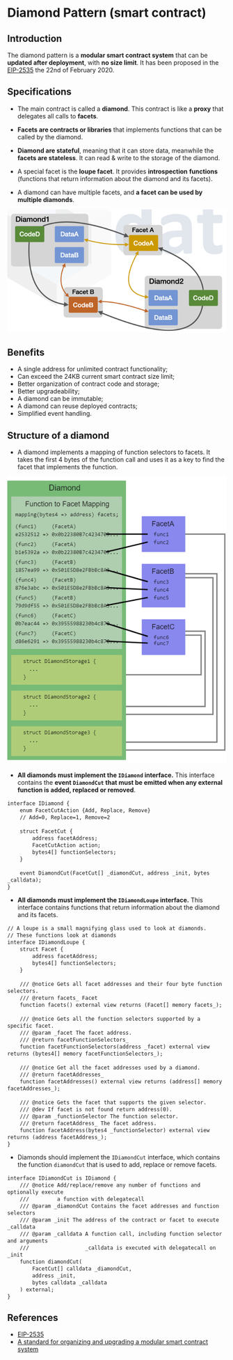 # Diamond Pattern (smart contract)

## Introduction

The diamond pattern is a **modular smart contract system** that can be
**updated after deployment**, with **no size limit**. It has been proposed in
the [EIP-2535](https://eips.ethereum.org/EIPS/eip-2535) the 22nd of February
2020.

## Specifications

- The main contract is called a **diamond**. This contract is like a **proxy**
that delegates all calls to **facets**.

- **Facets are contracts or libraries** that implements functions that can be
called by the diamond.

- **Diamond are stateful**, meaning that it can store data, meanwhile the
**facets are stateless**. It can read & write to the storage of the diamond.

- A special facet is the **loupe facet**. It provides **introspection**
**functions** (functions that return information about the diamond and its
facets).

- A diamond can have multiple facets, and **a facet can be used by multiple
diamonds**.

![Two diamonds using the same two facets](../../.gitbook/assets/facet-reuse.png)

## Benefits

- A single address for unlimited contract functionality;
- Can exceed the 24KB current smart contract size limit;
- Better organization of contract code and storage;
- Better upgradeability;
- A diamond can be immutable;
- A diamond can reuse deployed contracts;
- Simplified event handling.

## Structure of a diamond

- A diamond implements a mapping of function selectors to facets. It takes the
first 4 bytes of the function call and uses it as a key to find the facet that
implements the function.

![Structure of a diamond](../../.gitbook/assets/diamond-structure.png)

- **All diamonds must implement the `IDiamond` interface.** This interface
contains the **event `DiamondCut` that must be emitted when any external**
**function is added, replaced or removed**.

```solidity
interface IDiamond {
    enum FacetCutAction {Add, Replace, Remove}
    // Add=0, Replace=1, Remove=2

    struct FacetCut {
        address facetAddress;
        FacetCutAction action;
        bytes4[] functionSelectors;
    }

    event DiamondCut(FacetCut[] _diamondCut, address _init, bytes _calldata);
}
```

- **All diamonds must implement the `IDiamondLoupe` interface.** This interface
contains functions that return information about the diamond and its facets.

```solidity
// A loupe is a small magnifying glass used to look at diamonds.
// These functions look at diamonds
interface IDiamondLoupe {
    struct Facet {
        address facetAddress;
        bytes4[] functionSelectors;
    }

    /// @notice Gets all facet addresses and their four byte function selectors.
    /// @return facets_ Facet
    function facets() external view returns (Facet[] memory facets_);

    /// @notice Gets all the function selectors supported by a specific facet.
    /// @param _facet The facet address.
    /// @return facetFunctionSelectors_
    function facetFunctionSelectors(address _facet) external view returns (bytes4[] memory facetFunctionSelectors_);

    /// @notice Get all the facet addresses used by a diamond.
    /// @return facetAddresses_
    function facetAddresses() external view returns (address[] memory facetAddresses_);

    /// @notice Gets the facet that supports the given selector.
    /// @dev If facet is not found return address(0).
    /// @param _functionSelector The function selector.
    /// @return facetAddress_ The facet address.
    function facetAddress(bytes4 _functionSelector) external view returns (address facetAddress_);
}
```

- Diamonds should implement the `IDiamondCut` interface, which contains the
function `diamondCut` that is used to add, replace or remove facets.

```solidity
interface IDiamondCut is IDiamond {
    /// @notice Add/replace/remove any number of functions and optionally execute
    ///         a function with delegatecall
    /// @param _diamondCut Contains the facet addresses and function selectors
    /// @param _init The address of the contract or facet to execute _calldata
    /// @param _calldata A function call, including function selector and arguments
    ///                  _calldata is executed with delegatecall on _init
    function diamondCut(
        FacetCut[] calldata _diamondCut,
        address _init,
        bytes calldata _calldata
    ) external;
}
```

## References

- [EIP-2535](https://eips.ethereum.org/EIPS/eip-2535)
- [A standard for organizing and upgrading a modular smart contract system](https://soliditydeveloper.com/eip-2535)
